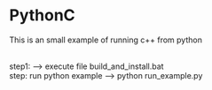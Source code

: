 # PythonC

This is an small example of running c++ from python<br/><br/>

step1:  --> execute file build_and_install.bat<br/>
step: run python example  --> python run_example.py<br/>
